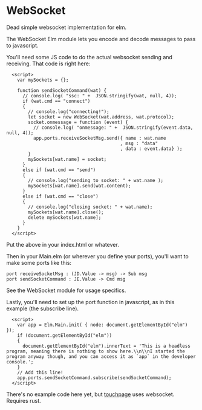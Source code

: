 # WebSocket

Dead simple websocket implementation for elm.


The WebSocket Elm module lets you encode and decode messages to pass to javascript.

You'll need some JS code to do the actual websocket sending and receiving. That code
is right here:

      <script>
        var mySockets = {};

        function sendSocketCommand(wat) {
          // console.log( "ssc: " +  JSON.stringify(wat, null, 4));
          if (wat.cmd == "connect")
          {
            // console.log("connecting!");
            let socket = new WebSocket(wat.address, wat.protocol);
            socket.onmessage = function (event) {
              // console.log( "onmessage: " +  JSON.stringify(event.data, null, 4));
              app.ports.receiveSocketMsg.send({ name : wat.name
                                              , msg : "data"
                                              , data : event.data} );
            }
            mySockets[wat.name] = socket;
          }
          else if (wat.cmd == "send")
          {
            // console.log("sending to socket: " + wat.name );
            mySockets[wat.name].send(wat.content);
          }
          else if (wat.cmd == "close")
          {
            // console.log("closing socket: " + wat.name);
            mySockets[wat.name].close();
            delete mySockets[wat.name];
          }
        }
      </script>

Put the above in your index.html or whatever.

Then in your Main.elm (or wherever you define your ports), you'll want to make 
some ports like this:

    port receiveSocketMsg : (JD.Value -> msg) -> Sub msg
    port sendSocketCommand : JE.Value -> Cmd msg

See the WebSocket module for usage specifics. 

Lastly, you'll need to set up the port function in javascript, as in this example (the subscribe line).

      <script>
        var app = Elm.Main.init( { node: document.getElementById("elm") });
        if (document.getElementById("elm"))
        {
          document.getElementById("elm").innerText = 'This is a headless program, meaning there is nothing to show here.\\n\\nI started the program anyway though, and you can access it as `app` in the developer console.';
        }
        // Add this line!
        app.ports.sendSocketCommand.subscribe(sendSocketCommand);
      </script>

There's no example code here yet, but [touchpage](https://github.com/bburdette/touchpage) uses websocket. Requires rust.
